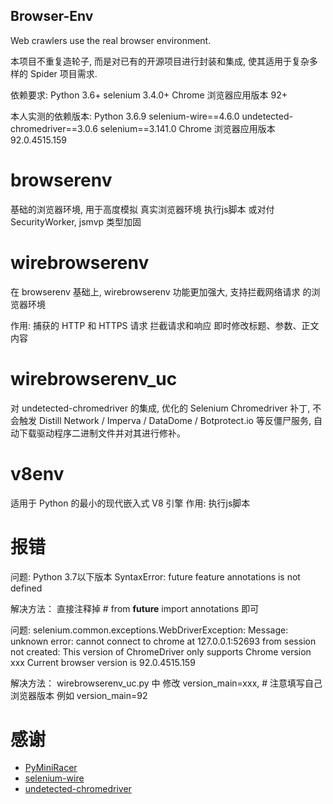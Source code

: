 ## Browser-Env
Web crawlers use the real browser environment.

本项目不重复造轮子, 而是对已有的开源项目进行封装和集成, 使其适用于复杂多样的 Spider 项目需求.

依赖要求:
Python 3.6+
selenium 3.4.0+
Chrome 浏览器应用版本 92+

本人实测的依赖版本:
Python 3.6.9
selenium-wire==4.6.0
undetected-chromedriver==3.0.6
selenium==3.141.0
Chrome 浏览器应用版本 92.0.4515.159

# browserenv
基础的浏览器环境, 用于高度模拟 真实浏览器环境 执行js脚本
或对付 SecurityWorker, jsmvp 类型加固

# wirebrowserenv
在 browserenv 基础上, wirebrowserenv 功能更加强大, 支持拦截网络请求 的浏览器环境

作用:
    捕获的 HTTP 和 HTTPS 请求
    拦截请求和响应
    即时修改标题、参数、正文内容


# wirebrowserenv_uc
对 undetected-chromedriver 的集成,
优化的 Selenium Chromedriver 补丁,
不会触发 Distill Network / Imperva / DataDome / Botprotect.io 等反僵尸服务,
自动下载驱动程序二进制文件并对其进行修补。

# v8env
适用于 Python 的最小的现代嵌入式 V8 引擎
作用:
    执行js脚本


# 报错
问题:
    Python 3.7以下版本
    SyntaxError: future feature annotations is not defined

解决方法：
    直接注释掉 # from __future__ import annotations 即可

问题:
    selenium.common.exceptions.WebDriverException: Message: unknown error: cannot connect to chrome at 127.0.0.1:52693
    from session not created: This version of ChromeDriver only supports Chrome version xxx
    Current browser version is 92.0.4515.159

解决方法：
    wirebrowserenv_uc.py 中 修改 version_main=xxx, # 注意填写自己浏览器版本
    例如 version_main=92

# 感谢

* [PyMiniRacer](https://github.com/sqreen/PyMiniRacer)
* [selenium-wire](https://github.com/wkeeling/selenium-wire)
* [undetected-chromedriver](https://github.com/ultrafunkamsterdam/undetected-chromedriver)